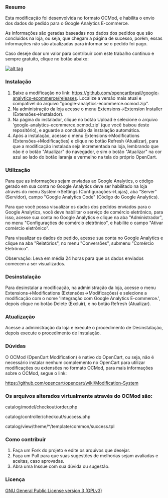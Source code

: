 ### Resumo

Esta modificação foi desenvolvida no formato OCMod, e habilita o envio dos dados do pedido para o Google Analytics E-commerce.

As informações são geradas baseadas nos dados dos pedidos que são concluídos na loja, ou seja, que chegam a página de sucesso, porém, essas informações não são atualizadas para informar se o pedido foi pago.

Caso deseje doar um valor para contribuir com este trabalho continuo e sempre gratuito, clique no botão abaixo:

[![alt tag](https://www.paypalobjects.com/pt_BR/BR/i/btn/btn_donateCC_LG.gif)](https://www.paypal.com/cgi-bin/webscr?cmd=_s-xclick&hosted_button_id=7G9TR9PXS6G5J)

### Instalação

 1. Baixe a modificação no link: https://github.com/opencartbrasil/google-analytics-ecommerce/releases. Localize a versão mais atual e compatível do arquivo "google-analytics-ecommerce.ocmod.zip".
 2. Na administração da loja acesse o menu Extensions->Extension Installer (Extensões->Instalador).
 3. Na página do instalador, clique no botão Upload e selecione o arquivo 'google-analytics-ecommerce.ocmod.zip' (que você baixou deste repositório), e aguarde a conclusão da instalação automática.
 5. Após a instalação, acesse o menu Extensions->Modifications (Extensões->Modificações) e clique no botão Refresh (Atualizar), para que a modificação instalada seja incrementada na loja, lembrando que não é o botão "Atualizar" do navegador, e sim o botão "Atualizar" na cor azul ao lado do botão laranja e vermelho na tela do próprio OpenCart.

### Utilização

Para que as informações sejam enviadas ao Google Analytics, o código gerado em sua conta no Google Analytics deve ser habilitado na loja através do menu System->Settings (Configurações->Lojas), aba "Server" (Servidor), campo "Google Analytics Code" (Código do Google Analytics).

Para que você possa visualizar os dados dos pedidos enviados para o Google Analytics, você deve habilitar o serviço de comércio eletrônico, para isso, acesse sua conta no Google Analytics e clique na aba "Administrador", no menu "Configurações de comércio eletrônico", e habilite o campo "Ativar comércio eletrônico".

Para visualizar os dados do pedido, acesse sua conta no Google Analytics e clique na aba "Relatórios", no menu "Conversões", submenu "Comércio Eletrônico".

Observação: Leva em média 24 horas para que os dados enviados comecem a ser visualizados.

### Desinstalação

Para desinstalar a modificação, na administração da loja, acesse o menu Extensions->Modifications (Extensões->Modificações) e selecione a modificação com o nome 'Integração com Google Analytics E-commerce.', depois clique no botão Delete (Excluir), e no botão Refresh (Atualizar).

### Atualização

Acesse a administração da loja e execute o procedimento de Desinstalação, depois execute o procedimento de Instalação.

### Dúvidas

O OCMod (OpenCart Modification) é nativo do OpenCart, ou seja, não é necessário instalar nenhum complemento no OpenCart para utilizar modificações ou extensões no formato OCMod, para mais informações sobre o OCMod, segue o link:

https://github.com/opencart/opencart/wiki/Modification-System

### Os arquivos alterados virtualmente através do OCMod são:

catalog/model/checkout/order.php

catalog/controller/checkout/success.php

catalog/view/theme/*/template/common/success.tpl

### Como contribuir

 1. Faça um Fork do projeto e edite os arquivos que desejar.
 2. Faça um Pull para que suas sugestões de melhorias sejam avaliadas e aceitas, caso aprovadas.
 3. Abra uma Inssue com sua dúvida ou sugestão.

### Licença

[GNU General Public License version 3 (GPLv3)](https://github.com/opencartbrasil/google-analytics-ecommerce/blob/master/LICENSE)

